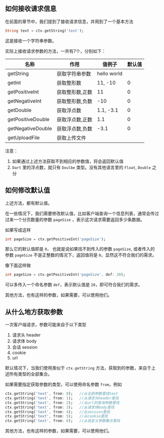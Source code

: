 ## 如何接收请求信息

在前面的章节中，我们提到了接收请求信息，并用到了一个基本方法

```dart
String text = ctx.getString('text');
```

这是接收一个字符串参数。

实际上接收请求参数的方法，一共有7个，分别如下：

| 名称              | 作用            | 值例子       | 默认值       |
| ------------------|----------------| ------------|------------|
| getString         | 获取字符串参数  |  hello world |             |
| getInt            | 获取整形数      |  11, -10     |  0          |
| getPositiveInt    | 获取整形数,正数 |  11          |  0          |
| getNegativeInt    | 获取整形数,负数 |  -10         |  0          |
| getDouble         | 获取浮点数      |  1.1, -3.1   |  0          |
| getPositiveDouble | 获取浮点数,正数 |  1.1         |  0          |
| getNegativeDouble | 获取浮点数,负数 |  -3.1        |  0          |
| getUploadFile     | 获取上传文件    |              |             |

注意：

1. 如果通过上述方法获取不到相应的参数值，将会返回默认值
2. `Dart` 里的浮点数，就只有 `Doulbe` 类型。没有其他语言里的 `Float`, `Double` 之分

## 如何修改默认值

上述方法，都有默认值。

在一些情况下，我们需要修改默认值，比如客户端查询一个信息列表，通常会传过过来一个分页数量的参数 `pageSize` ，表示这次请求需要返回多少条数据。

如果写成这样
```dart
int pageSize = ctx.getPositiveInt('pageSize');
```
那么它的默认值即是 `0`， 也就是说如果找不到传入的参数 `pageSize`, 或者传入的参数 `pageSize` 不是正整数的情况下，返回值将是 `0`，显然这不符合我们的需求。

像下面这样做
```dart
int pageSize = ctx.getPositiveInt('pageSize', def: 20);
```
可以多传入一个命名参数 `def`，表示默认值是 `20`，即可符合我们的需求。

其他方法，也有这样的参数，如果需要，可以使用他们。

## 从什么地方获取参数

一次客户端请求，参数可能来自于以下类型

1. 请求头 header
2. 请求体 body
3. 会话 session
4. cookie
5. url

默认情况下，当我们使用类似于 `ctx.getString` 方法，获取到的参数，来自于上述所有类型的全部集合。

如果需要指定获取参数的类型，可以使用命名参数 `from`，例如

```dart
ctx.getString('text', from: 0);   //从全部参数里找text   
ctx.getString('text', from: 1);   //从请求头header里找   
ctx.getString('text', from: 2);   //从url的查询参数里找   
ctx.getString('text', from: 3);   //从请求体body里找   
ctx.getString('text', from: 4);   //从session里找   
ctx.getString('text', from: 5);   //从cookie里找   
ctx.getString('text', from: 6);   //从自定义参数集合里找  
```

其他方法，也有这样的参数，如果需要，可以使用他们。